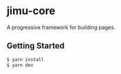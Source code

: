 # jimu-core 
A progressive framework for building pages.

## Getting Started

```bash
$ yarn install
$ yarn dev
```
